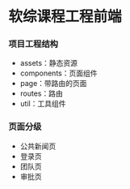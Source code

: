 # 软综课程工程前端
### 项目工程结构
- assets：静态资源
- components：页面组件
- page：带路由的页面
- routes：路由
- util：工具组件

### 页面分级
- 公共新闻页
- 登录页
- 团队页
- 审批页
